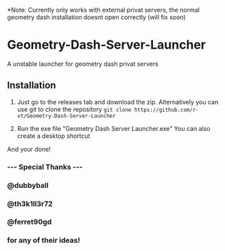 *Note: Currently only works with external privat servers, the normal geometry dash installation doesnt open correctly (will fix soon)

# Geometry-Dash-Server-Launcher
A unstable launcher for geometry dash privat servers

## Installation
1. Just go to the releases tab and download the zip.
   Alternatively you can use git to clone the repository
   ```git clone https://github.com/r-vt/Geometry-Dash-Server-Launcher```

2. Run the exe file "Geometry Dash Server Launcher.exe"
   You can also create a desktop shortcut

And your done!

### --- Special Thanks ---
### @dubbyball
### @th3k1ll3r72 
### @ferret90gd 
### for any of their ideas!
